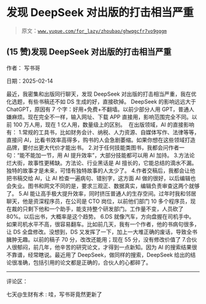 # 发现 DeepSeek 对出版的打击相当严重

> 原文：[`www.yuque.com/for_lazy/zhoubao/ghwqgcfr7vo9gqgm`](https://www.yuque.com/for_lazy/zhoubao/ghwqgcfr7vo9gqgm)

## (15 赞)发现 DeepSeek 对出版的打击相当严重

作者： 写书哥

日期：2025-02-14

最近，我密集和出版同行聊天，发现 DeepSeek 对出版的打击相当严重，我在优化选题，有些书稿还不如 DS 生成的好，直接砍掉。
DeepSeek 的影响远远大于 ChatGPT，原因有 7 个字：好用+免费+不翻墙。以前少部分人用 GPT，普通人嫌麻烦。现在完全不一样，输入网址、下载 APP 直接用，影响范围完全不同。以前 100 万人用，现在 1 亿人用，数量级上的区别。
​​​ 在出版领域，AI 的直接影响有：
1.常规的工具书，比如财务会计、纳税、人力资源、自媒体写作、法律等等，直接问 AI，比看书效率高得多，购书的人会急剧萎缩。如果你想在这些领域打造品牌，要付出更大代价才能出书。
2.对于任何技能类图书，我都会问作者一句：“能不能加一节，用 AI 提升效率”，大部分技能都可以用 AI 加持。
3.方法论烂大街，故事性更稀缺。方法论、行业黑话是 AI 擅长的，它能总结的滴水不漏。独特的故事才是未来，可惜有独特故事的人太少了。
4.作者交稿后，我都会让他把书稿交给 AI，让 AI 检查一遍病句、错别字，这方面 AI 做的很好，以后编辑也会失业。图书和网文不同的是，要求三观正、数据真实，编辑负责审查这两个就够了。
5.AI 能让高手极大提升效率，同时挤压普通人的生存空间。过年时我和邻居聊天，他是资深程序员，在公司是 CTO 岗位，以前他们部门 10 多个程序员，现在裁的只剩下他和一个助手，能支持整个研发部门。工作量不变，人员砍了 80%。以后出书，大概率是这个趋势。
6.DS 就像汽车，方向盘握在司机手中。如果司机水平不高，很容易翻车。比如前几天，我有一个作者，他的书病句很多，让 DS 全盘修改。没想到，DS 又发挥了一下，加上一大堆正确的废话，导致全书臃肿无趣。以前的稿子 70 分，改改还能用；现在 55 分，没有修改价值了
7.合伙人很郁闷，前几年，他辛苦的研究论文，才得到一点新知。因为 AI 的搜索结果很不靠谱，经常瞎说。最近用了 DeepSeek，做同样的搜索，DeepSeek 给出的结论很准确，包括引用的论文都是正确的，合伙人的心都碎了。

* * *

评论区：

七天@生财有术 : 哇，写书哥竟然更新了